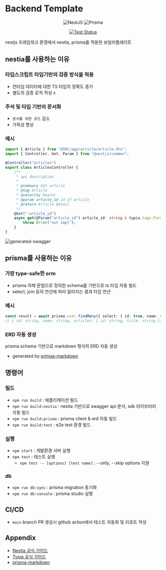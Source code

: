 # Backend Template

<div align=center>

![NestJS](https://img.shields.io/badge/nestjs-%23E0234E.svg?style=for-the-badge&logo=nestjs&logoColor=white)
![Prisma](https://img.shields.io/badge/Prisma-3982CE?style=for-the-badge&logo=Prisma&logoColor=white)

[![Test Status](https://github.com/rojiwon123/nestia-template/actions/workflows/release.yml/badge.svg)](https://github.com/rojiwon123/nestia-template/actions/workflows/release.yml)

</div>

nestjs 프레임워크 환경에서 nestia, prisma를 적용한 보일러플레이트

## nestia를 사용하는 이유

### 타입스크립트 타입기반의 검증 방식을 적용

-   런타임 데이터에 대한 TS 타입의 정확도 증가
-   별도의 검증 로직 작성 x

### 주석 및 타입 기반의 문서화

-   `문서를 위한 코드` 감소
-   가독성 향상

### 예시

```ts
import { Article } from "@SRC/app/article/article.dto";
import { Controller, Get, Param } from "@nestjs/common";

@Controller("articles")
export class ArticlesController {
    /**
     * api description
     *
     * @summary Get article
     * @tag Article
     * @security bearer
     * @param article_id id of article
     * @return Article Detail
     */
    @Get(":article_id")
    async get(@Param("article_id") article_id: string & typia.tags.Format<"uuid">): Promise<Article> {
        throw Error("not impl");
    }
}
```

![generated-swagger](https://github.com/user-attachments/assets/904c7b6b-e853-4c18-af0e-25708431aa0e)

## prisma를 사용하는 이유

### 가장 type-safe한 orm

-   prisma 자체 문법으로 정의한 schema를 기반으로 ts 타입 자동 빌드
-   select, join 등의 연산에 따라 달라지는 결과 타입 연산

### 예시

```ts
const result = await prisma.user.findMany({ select: { id: true, name: true, articles: { id: true, title: true } } });
// { id: string, name: string, articles: { id: string, title: string }[] }[];
```

### ERD 자동 생성

prisma schema 기반으로 markdown 형식의 ERD 자동 생성

-   generated by [primsa-markdown](https://github.com/samchon/prisma-markdown)

## 명령어

### 빌드

-   `npm run build` : 애플리케이션 빌드
-   `npm run build:nestia` : nestia 기반으로 swagger api 문서, sdk 라이브러리 자동 빌드
-   `npm run build:prisma` : prisma client & erd 자동 빌드
-   `npm run build:test` : e2e test 환경 빌드

### 실행

-   `npm start` : 개발환경 서버 실행
-   `npm test` : 테스트 실행
    -   `npm test -- [options] [test name]` : --only, --skip options 지원

### db

-   `npm run db:sync` : prisma migration 동기화
-   `npm run db:console` : prisma studio 실행

## CI/CD

-   `main` branch PR 생성시 github action에서 테스트 자동화 및 리포트 작성

## Appendix

-   [Nestia 공식 가이드](https://nestia.io/docs/)
-   [Typia 공식 가이드](https://typia.io/docs/)
-   [prisma-markdown](https://www.npmjs.com/package/prisma-markdown)
